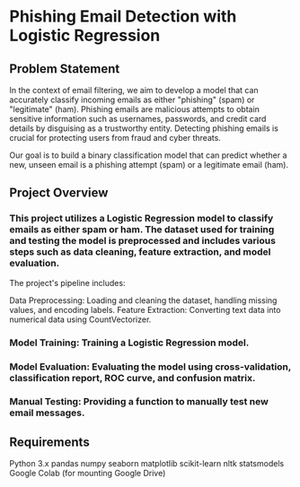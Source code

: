# Phishing Email Detection with Logistic Regression

## Problem Statement
In the context of email filtering, we aim to develop a model that can accurately classify incoming emails as either "phishing" (spam) or "legitimate" (ham). Phishing emails are malicious attempts to obtain sensitive information such as usernames, passwords, and credit card details by disguising as a trustworthy entity. Detecting phishing emails is crucial for protecting users from fraud and cyber threats.

Our goal is to build a binary classification model that can predict whether a new, unseen email is a phishing attempt (spam) or a legitimate email (ham).

## Project Overview
### This project utilizes a Logistic Regression model to classify emails as either spam or ham. The dataset used for training and testing the model is preprocessed and includes various steps such as data cleaning, feature extraction, and model evaluation.
The project's pipeline includes:

Data Preprocessing: Loading and cleaning the dataset, handling missing values, and encoding labels.
Feature Extraction: Converting text data into numerical data using CountVectorizer.
### Model Training: Training a Logistic Regression model.
### Model Evaluation: Evaluating the model using cross-validation, classification report, ROC curve, and confusion matrix.
### Manual Testing: Providing a function to manually test new email messages.

## Requirements
Python 3.x
pandas
numpy
seaborn
matplotlib
scikit-learn
nltk
statsmodels
Google Colab (for mounting Google Drive)
